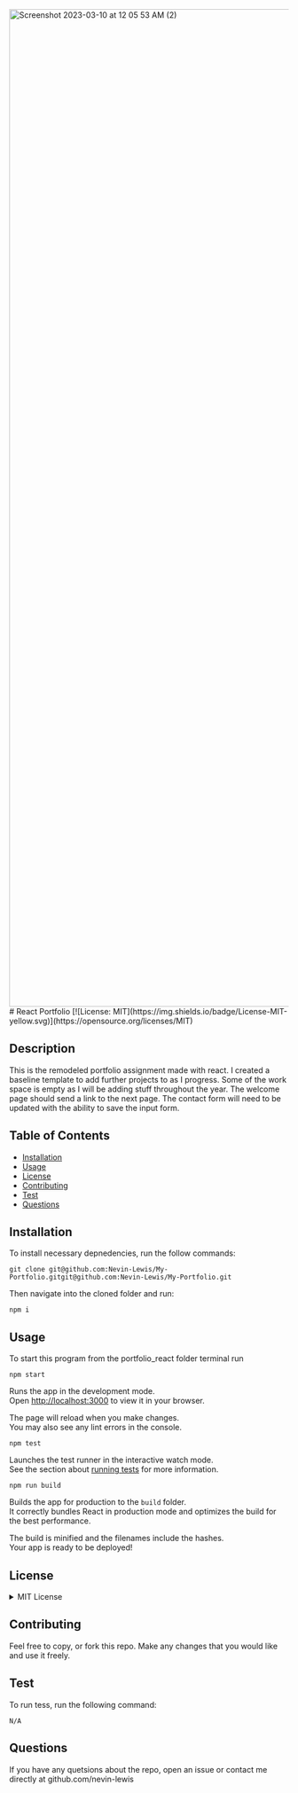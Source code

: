 <img width="1800" alt="Screenshot 2023-03-10 at 12 05 53 AM (2)" src="https://user-images.githubusercontent.com/64855834/224236645-3edf9fd9-6d21-4249-867a-f291460c79b4.png">
# React Portfolio [![License: MIT](https://img.shields.io/badge/License-MIT-yellow.svg)](https://opensource.org/licenses/MIT)

    
    
## Description

This is the remodeled portfolio assignment made with react. I created a baseline template to add further projects to as I progress. Some of the work space is empty as I will be adding stuff throughout the year. The welcome page should send a link to the next page. The contact form will need to be updated with the ability to save the input form.

## Table of Contents
* [Installation](#installation)
* [Usage](#usage)
* [License](#license)
* [Contributing](#contributing)
* [Test](#test)
* [Questions](#questions)

## Installation
To install necessary depnedencies, run the follow commands:

```
git clone git@github.com:Nevin-Lewis/My-Portfolio.gitgit@github.com:Nevin-Lewis/My-Portfolio.git
```
Then navigate into the cloned folder and run:

```
npm i
```

## Usage

To start this program from the portfolio_react folder terminal run

```
npm start
```

Runs the app in the development mode.\
Open [http://localhost:3000](http://localhost:3000) to view it in your browser.

The page will reload when you make changes.\
You may also see any lint errors in the console.

```
npm test
```

Launches the test runner in the interactive watch mode.\
See the section about [running tests](https://facebook.github.io/create-react-app/docs/running-tests) for more information.

```
npm run build
````

Builds the app for production to the `build` folder.\
It correctly bundles React in production mode and optimizes the build for the best performance.

The build is minified and the filenames include the hashes.\
Your app is ready to be deployed!

## License

<details>

<summary> MIT License </summary>

MIT License

    Copyright (c) 2022 Nevin Lewis
    
    Permission is hereby granted, free of charge, to any person obtaining a copy of this software and associated documentation files (the "Software"), to deal in the Software without restriction, including without limitation the rights to use, copy, modify, merge, publish, distribute, sublicense, and/or sell copies of the Software, and to permit persons to whom the Software is furnished to do so, subject to the following conditions:
    
    The above copyright notice and this permission notice shall be included in all copies or substantial portions of the Software.
    
    THE SOFTWARE IS PROVIDED "AS IS", WITHOUT WARRANTY OF ANY KIND, EXPRESS OR IMPLIED, INCLUDING BUT NOT LIMITED TO THE WARRANTIES OF MERCHANTABILITY, FITNESS FOR A PARTICULAR PURPOSE AND NONINFRINGEMENT. IN NO EVENT SHALL THE AUTHORS OR COPYRIGHT HOLDERS BE LIABLE FOR ANY CLAIM, DAMAGES OR OTHER LIABILITY, WHETHER IN AN ACTION OF CONTRACT, TORT OR OTHERWISE, ARISING FROM, OUT OF OR IN CONNECTION WITH THE SOFTWARE OR THE USE OR OTHER DEALINGS IN THE SOFTWARE.

</details>

## Contributing
Feel free to copy, or fork this repo. Make any changes that you would like and use it freely.

## Test
To run tess, run the following command:

```
N/A
```

## Questions
If you have any quetsions about the repo, open an issue or contact me directly at github.com/nevin-lewis

